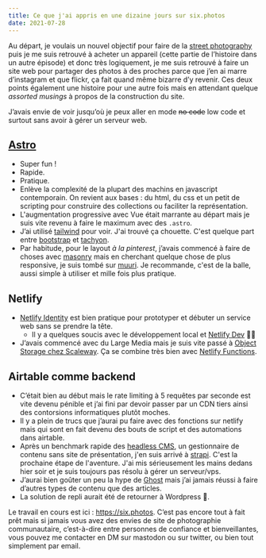 ```yaml
---
title: Ce que j'ai appris en une dizaine jours sur six.photos
date: 2021-07-28
---
```


Au départ, je voulais un nouvel objectif pour faire de la [street photography](/notices/streetphotography) puis je me suis retrouvé à acheter un appareil (cette partie de l’histoire dans un autre épisode) et donc très logiquement, je me suis retrouvé à faire un site web pour partager des photos à des proches parce que j’en ai marre d’instagram et que flickr, ça fait quand même bizarre d’y revenir. Ces deux points également une histoire pour une autre fois mais en attendant quelque _assorted musings_ à propos de la construction du site.

J’avais envie de voir jusqu’où je peux aller en mode ~~no code~~ low code et surtout sans avoir à gérer un serveur web.

## [Astro](https://astro.build)

- Super fun !
- Rapide.
- Pratique.
- Enlève la complexité de la plupart des machins en javascript contemporain. On revient aux bases : du html, du css et un petit de scripting pour construire des collections ou faciliter la représentation.
- L'augmentation progressive avec Vue était marrante au départ mais je suis vite revenu à faire le maximum avec des `.astro`.
- J’ai utilisé [tailwind](https://tailwindcss.com/) pour voir. J'ai trouvé ça chouette. C'est quelque part entre [bootstrap](https://getbootstrap.com/) et [tachyon](http://tachyons.io/).
- Par habitude, pour le layout _à la pinterest_, j’avais commencé à faire de choses avec [masonry](https://masonry.desandro.com/) mais en cherchant quelque chose de plus responsive, je suis tombé sur [muuri](https://muuri.dev/). Je recommande, c'est de la balle, aussi simple à utiliser et mille fois plus pratique.

## Netlify

- [Netlify Identity](https://docs.netlify.com/visitor-access/identity/) est bien pratique pour prototyper et débuter un service web sans se prendre la tête.
  - Il y a quelques soucis avec le développement local et [Netlify Dev](https://www.netlify.com/products/dev/) 🤷‍♂️
- J’avais commencé avec du Large Media mais je suis vite passé à [Object Storage chez Scaleway](https://www.scaleway.com/en/object-storage/). Ça se combine très bien avec [Netlify Functions](https://www.netlify.com/products/functions/).

## Airtable comme backend

- C’était bien au début mais le rate limiting à 5 requêtes par seconde est vite devenu pénible et j’ai fini par devoir passer par un CDN tiers ainsi des contorsions informatiques plutôt moches.
- Il y a plein de trucs que j’aurai pu faire avec des fonctions sur netlify mais qui sont en fait devenu des bouts de script et des automations dans airtable.
- Après un benchmark rapide des [headless CMS](https://jamstack.org/headless-cms/), un gestionnaire de contenu sans site de présentation, j'en suis arrivé à [strapi](https://strapi.io/). C'est la prochaine étape de l'aventure. J'ai mis sérieusement les mains dedans hier soir et je suis toujours pas résolu à gérer un serveur/vps.
- J’aurai bien goûter un peu la hype de [Ghost](https://ghost.org/) mais j’ai jamais réussi à faire d’autres types de contenu que des articles.
- La solution de repli aurait été de retourner à Wordpress 👴.

Le travail en cours est ici : https://six.photos. C’est pas encore tout à fait prêt mais si jamais vous avez des envies de site de photographie communautaire, c’est-à-dire entre personnes de confiance et bienveillantes, vous pouvez me contacter en DM sur mastodon ou sur twitter, ou bien tout simplement par email.
